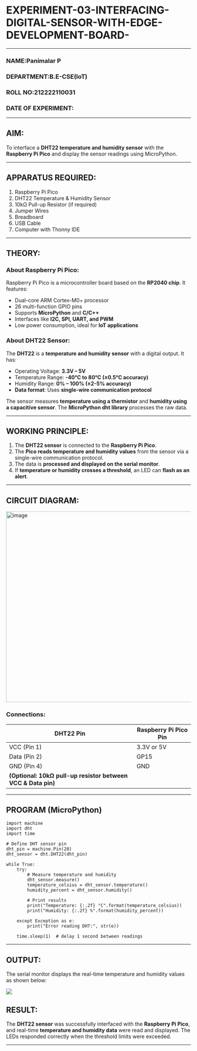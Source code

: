# EXPERIMENT-03-INTERFACING-DIGITAL-SENSOR-WITH-EDGE-DEVELOPMENT-BOARD-
 
---

### **NAME:Panimalar P**  
### **DEPARTMENT:B.E-CSE(IoT)**  
### **ROLL NO:212222110031**  
### **DATE OF EXPERIMENT:**  

---

## **AIM:**  
To interface a **DHT22 temperature and humidity sensor** with the **Raspberry Pi Pico** and display the sensor readings using MicroPython.

---

## **APPARATUS REQUIRED:**  
1. Raspberry Pi Pico  
2. DHT22 Temperature & Humidity Sensor  
3. 10kΩ Pull-up Resistor (if required)  
4. Jumper Wires  
5. Breadboard  
6. USB Cable  
7. Computer with Thonny IDE  

---

## **THEORY:**  
### **About Raspberry Pi Pico:**  
Raspberry Pi Pico is a microcontroller board based on the **RP2040 chip**. It features:  
- Dual-core ARM Cortex-M0+ processor  
- 26 multi-function GPIO pins  
- Supports **MicroPython** and **C/C++**  
- Interfaces like **I2C, SPI, UART, and PWM**  
- Low power consumption, ideal for **IoT applications**  

### **About DHT22 Sensor:**  
The **DHT22** is a **temperature and humidity sensor** with a digital output. It has:  
- Operating Voltage: **3.3V – 5V**  
- Temperature Range: **-40°C to 80°C (±0.5°C accuracy)**  
- Humidity Range: **0% – 100% (±2-5% accuracy)**  
- **Data format**: Uses **single-wire communication protocol**  

The sensor measures **temperature using a thermistor** and **humidity using a capacitive sensor**. The **MicroPython dht library** processes the raw data.

---

## **WORKING PRINCIPLE:**  
1. The **DHT22 sensor** is connected to the **Raspberry Pi Pico**.  
2. The **Pico reads temperature and humidity values** from the sensor via a single-wire communication protocol.  
3. The data is **processed and displayed on the serial monitor**.  
4. If **temperature or humidity crosses a threshold**, an LED can **flash as an alert**.  

---

## **CIRCUIT DIAGRAM:**  
<img width="667" height="520" alt="image" src="https://github.com/user-attachments/assets/74ce0b52-5f3d-45d0-b19b-17cb627aae2c" />

### **Connections:**  


| DHT22 Pin | Raspberry Pi Pico Pin |
|-----------|----------------------|
| VCC (Pin 1) | 3.3V or 5V |
| Data (Pin 2) | GP15 |
| GND (Pin 4) | GND |
| **(Optional: 10kΩ pull-up resistor between VCC & Data pin)** | |

---

## **PROGRAM (MicroPython)**  
``` 
import machine
import dht
import time

# Define DHT sensor pin
dht_pin = machine.Pin(28)
dht_sensor = dht.DHT22(dht_pin)

while True:
    try:
        # Measure temperature and humidity
        dht_sensor.measure()
        temperature_celsius = dht_sensor.temperature()
        humidity_percent = dht_sensor.humidity()

        # Print results
        print("Temperature: {:.2f} °C".format(temperature_celsius))
        print("Humidity: {:.2f} %".format(humidity_percent))

    except Exception as e:
        print("Error reading DHT:", str(e))

    time.sleep(1)  # delay 1 second between readings
````
---

## **OUTPUT:**  
 

The serial monitor displays the real-time temperature and humidity values as shown below:

<img src="https://github.com/user-attachments/assets/0a4ebe1a-60ef-4024-88d1-5a51b53253e2" >

  


## **RESULT:**  
The **DHT22 sensor** was successfully interfaced with the **Raspberry Pi Pico**, and real-time **temperature and humidity data** were read and displayed. The LEDs responded correctly when the threshold limits were exceeded.

---

 
